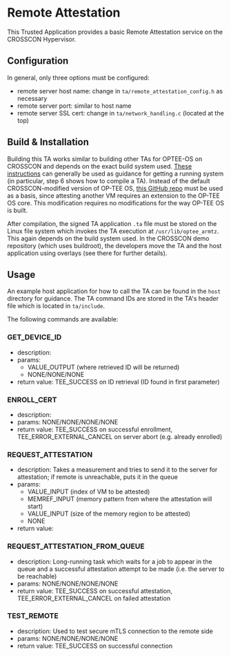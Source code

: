 # Remote Attestation

This Trusted Application provides a basic Remote Attestation service on the CROSSCON Hypervisor.

## Configuration

In general, only three options must be configured:
- remote server host name: change in `ta/remote_attestation_config.h` as necessary
- remote server port: similar to host name
- remote server SSL cert: change in `ta/network_handling.c` (located at the top)


## Build & Installation

Building this TA works similar to building other TAs for OPTEE-OS on CROSSCON and depends on the exact build system used. [These instructions](https://github.com/crosscon/CROSSCON-Hypervisor-and-TEE-Isolation-Demos/) can generally be used as guidance for getting a running system (in particular, step 6 shows how to compile a TA).
Instead of the default CROSSCON-modified version of OP-TEE OS, [this GitHub repo](https://github.com/crosscon/remote-attestation-optee-os/tree/separate-config) must be used as a basis, since attesting another VM requires an extension to the OP-TEE OS core.
This modification requires no modifications for the way OP-TEE OS is built.

After compilation, the signed TA application `.ta` file must be stored on the Linux file system which invokes the TA execution at `/usr/lib/optee_armtz`. This again depends on the build system used. In the CROSSCON demo repository (which uses buildroot), the developers move the TA and the host application using overlays (see there for further details).


## Usage

An example host application for how to call the TA can be found in the `host` directory for guidance. The TA command IDs are stored in the TA's header file which is located in `ta/include`.

The following commands are available:

### GET_DEVICE_ID
- description: 
- params:
    - VALUE_OUTPUT (where retrieved ID will be returned)
    - NONE/NONE/NONE
- return value: TEE_SUCCESS on ID retrieval (ID found in first parameter)

### ENROLL_CERT
- description: 
- params: NONE/NONE/NONE/NONE
- return value: TEE_SUCCESS on successful enrollment, TEE_ERROR_EXTERNAL_CANCEL on server abort (e.g. already enrolled)

### REQUEST_ATTESTATION
- description: Takes a measurement and tries to send it to the server for attestation; if remote is unreachable, puts it in the queue
- params:
    - VALUE_INPUT (index of VM to be attested)
    - MEMREF_INPUT (memory pattern from where the attestation will start)
    - VALUE_INPUT (size of the memory region to be attested)
    - NONE
- return value:

### REQUEST_ATTESTATION_FROM_QUEUE
- description: Long-running task which waits for a job to appear in the queue and a successful attestation attempt to be made (i.e. the server to be reachable)
- params: NONE/NONE/NONE/NONE
- return value: TEE_SUCCESS on successful attestation, TEE_ERROR_EXTERNAL_CANCEL on failed attestation

### TEST_REMOTE
- description: Used to test secure mTLS connection to the remote side
- params: NONE/NONE/NONE/NONE
- return value: TEE_SUCCESS on successful connection
